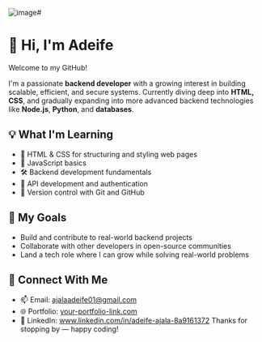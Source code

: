 ![image](https://github.com/user-attachments/assets/d51fe852-23a1-4307-ab0c-1b5208030613)# 
# 👋 Hi, I'm Adeife

Welcome to my GitHub!

I'm a passionate **backend developer** with a growing interest in building scalable, efficient, and secure systems. Currently diving deep into **HTML, CSS**, and gradually expanding into more advanced backend technologies like **Node.js**, **Python**, and **databases**.

## 💡 What I'm Learning
- 🔧 HTML & CSS for structuring and styling web pages
- 🧠 JavaScript basics
- 🛠️ Backend development fundamentals
- 🧩 API development and authentication
- 🧰 Version control with Git and GitHub
  
## 🌱 My Goals
- Build and contribute to real-world backend projects
- Collaborate with other developers in open-source communities
- Land a tech role where I can grow while solving real-world problems

## 🔗 Connect With Me
- 📫 Email: ajalaadeife01@gmail.com
- 🌐 Portfolio: [your-portfolio-link.com](http://your-portfolio-link.com)
- 💼 LinkedIn: www.linkedin.com/in/adeife-ajala-8a9161372
Thanks for stopping by — happy coding!

